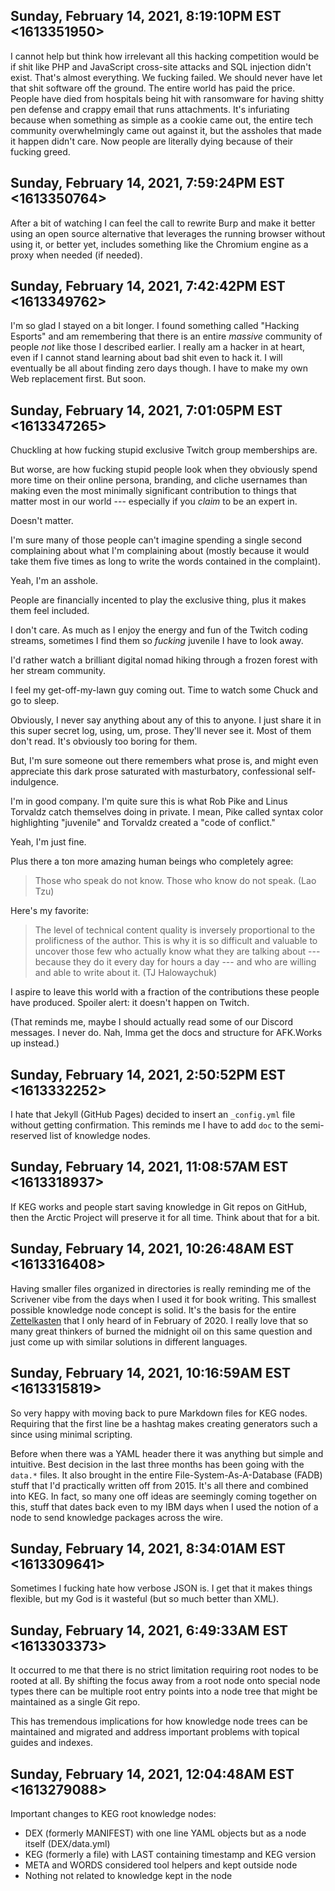 ## Sunday, February 14, 2021, 8:19:10PM EST <1613351950>

I cannot help but think how irrelevant all this hacking competition
would be if shit like PHP and JavaScript cross-site attacks and SQL
injection didn't exist. That's almost everything. We fucking failed. We
should never have let that shit software off the ground. The entire
world has paid the price. People have died from hospitals being
hit with ransomware for having shitty pen defense and crappy email that
runs attachments. It's infuriating because when something as simple as a
cookie came out, the entire tech community overwhelmingly came out
against it, but the assholes that made it happen didn't care. Now people
are literally dying because of their fucking greed.

## Sunday, February 14, 2021, 7:59:24PM EST <1613350764>

After a bit of watching I can feel the call to rewrite Burp and make it
better using an open source alternative that leverages the running
browser without using it, or better yet, includes something like the
Chromium engine as a proxy when needed (if needed).

## Sunday, February 14, 2021, 7:42:42PM EST <1613349762>

I'm so glad I stayed on a bit longer. I found something called "Hacking
Esports" and am remembering that there is an entire *massive* community
of people *not* like those I described earlier. I really am a hacker in
at heart, even if I cannot stand learning about bad shit even to hack
it. I will eventually be all about finding zero days though. I have to
make my own Web replacement first. But soon.

## Sunday, February 14, 2021, 7:01:05PM EST <1613347265>

Chuckling at how fucking stupid exclusive Twitch group memberships are.

But worse, are how fucking stupid people look when they obviously spend
more time on their online persona, branding, and cliche usernames than
making even the most minimally significant contribution to things that
matter most in our world --- especially if you *claim* to be an expert
in. 

Doesn't matter. 

I'm sure many of those people can't imagine spending a single second
complaining about what I'm complaining about (mostly because it would
take them five times as long to write the words contained in the
complaint). 

Yeah, I'm an asshole.

People are financially incented to play the exclusive thing, plus it
makes them feel included. 

I don't care. As much as I enjoy the energy and fun of the Twitch coding
streams, sometimes I find them so *fucking* juvenile I have to look
away.

I'd rather watch a brilliant digital nomad hiking through a frozen
forest with her stream community.

I feel my get-off-my-lawn guy coming out. Time to watch some Chuck and
go to sleep.

Obviously, I never say anything about any of this to anyone. I just
share it in this  super secret log, using, um, prose. They'll never see
it. Most of them don't read. It's obviously too boring for them. 

But, I'm sure someone out there remembers what prose is, and might even
appreciate this dark prose saturated with masturbatory, confessional
self-indulgence. 

I'm in good company. I'm quite sure this is what Rob Pike and Linus
Torvaldz catch themselves doing in private. I mean, Pike called syntax
color highlighting "juvenile"  and Torvaldz created a "code of
conflict."

Yeah, I'm just fine. 

Plus there a ton more amazing human beings who completely agree:

> Those who speak do not know. Those who know do not speak. (Lao Tzu)

Here's my favorite:

> The level of technical content quality is inversely proportional to
> the prolificness of the author. This is why it is so difficult and
> valuable to uncover those few who actually know what they are talking
> about --- because they do it every day for hours a day --- and who are
> willing and able to write about it. (TJ Halowaychuk)

I aspire to leave this world with a fraction of the contributions these
people have produced. Spoiler alert: it doesn't happen on Twitch.

(That reminds me, maybe I should actually read some of our Discord
messages. I never do. Nah, Imma get the docs and structure for AFK.Works
up instead.)

## Sunday, February 14, 2021, 2:50:52PM EST <1613332252>

I hate that Jekyll (GitHub Pages) decided to insert an `_config.yml`
file without getting confirmation. This reminds me I have to add `doc`
to the semi-reserved list of knowledge nodes.

## Sunday, February 14, 2021, 11:08:57AM EST <1613318937>

If KEG works and people start saving knowledge in Git repos on GitHub,
then the Arctic Project will preserve it for all time. Think about that
for a bit.

## Sunday, February 14, 2021, 10:26:48AM EST <1613316408>

Having smaller files organized in directories is really reminding me of
the Scrivener vibe from the days when I used it for book writing. This
smallest possible knowledge node concept is solid. It's the basis for
the entire
[Zettelkasten](https://duck.com/lite?kd=-1&kp=-1&q=Zettelkasten) that I
only heard of in February of 2020. I really love that so many great
thinkers of burned the midnight oil on this same question and just come
up with similar solutions in different languages.

## Sunday, February 14, 2021, 10:16:59AM EST <1613315819>

So very happy with moving back to pure Markdown files for KEG nodes.
Requiring that the first line be a hashtag makes creating generators
such a since using minimal scripting.

Before when there was a YAML header there it was anything but simple and
intuitive. Best decision in the last three months has been going with
the `data.*` files. It also brought in the entire
File-System-As-A-Database (FADB) stuff that I'd practically written off
from 2015. It's all there and combined into KEG. In fact, so many one
off ideas are seemingly coming together on this, stuff that dates back
even to my IBM days when I used the notion of a node to send knowledge
packages across the wire.

## Sunday, February 14, 2021, 8:34:01AM EST <1613309641>

Sometimes I fucking hate how verbose JSON is. I get that it makes things
flexible, but my God is it wasteful (but so much better than XML).

## Sunday, February 14, 2021, 6:49:33AM EST <1613303373>

It occurred to me that there is no strict limitation requiring root
nodes to be rooted at all. By shifting the focus away from a root node
onto special node types there can be multiple root entry points into a
node tree that might be maintained as a single Git repo.

This has tremendous implications for how knowledge node trees can be
maintained and migrated and address important problems with topical
guides and indexes.

## Sunday, February 14, 2021, 12:04:48AM EST <1613279088>

Important changes to KEG root knowledge nodes:

* DEX (formerly MANIFEST) with one line YAML objects but as a node
  itself (DEX/data.yml)
* KEG (formerly a file) with LAST containing timestamp and KEG version
* META and WORDS considered tool helpers and kept outside node
* Nothing not related to knowledge kept in the node
